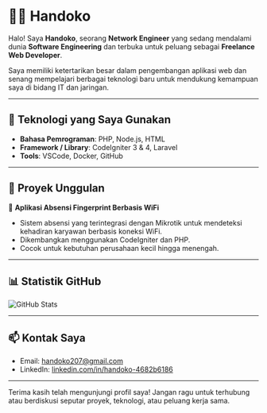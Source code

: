 # 👨‍💻 Handoko

Halo! Saya **Handoko**, seorang **Network Engineer** yang sedang mendalami dunia **Software Engineering** dan terbuka untuk peluang sebagai **Freelance Web Developer**.

Saya memiliki ketertarikan besar dalam pengembangan aplikasi web dan senang mempelajari berbagai teknologi baru untuk mendukung kemampuan saya di bidang IT dan jaringan.

---

## 🧰 Teknologi yang Saya Gunakan

- **Bahasa Pemrograman**: PHP, Node.js, HTML
- **Framework / Library**: CodeIgniter 3 & 4, Laravel
- **Tools**: VSCode, Docker, GitHub

---

## 🚀 Proyek Unggulan

📌 **Aplikasi Absensi Fingerprint Berbasis WiFi**

- Sistem absensi yang terintegrasi dengan Mikrotik untuk mendeteksi kehadiran karyawan berbasis koneksi WiFi.
- Dikembangkan menggunakan CodeIgniter dan PHP.
- Cocok untuk kebutuhan perusahaan kecil hingga menengah.

---

## 📊 Statistik GitHub

![GitHub Stats](https://github-readme-stats.vercel.app/api?username=handoko207&show_icons=true&theme=default&hide_title=true)

---

## 📫 Kontak Saya

- Email: [handoko207@gmail.com](mailto:handoko207@gmail.com)
- LinkedIn: [linkedin.com/in/handoko-4682b6186](https://www.linkedin.com/in/handoko-4682b6186/)

---

Terima kasih telah mengunjungi profil saya! Jangan ragu untuk terhubung atau berdiskusi seputar proyek, teknologi, atau peluang kerja sama.
